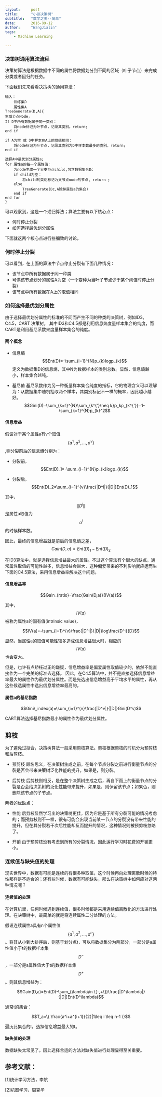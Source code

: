 ```yaml
---
layout:     post
title:      "小谈决策树"
subtitle:   "数学之美--简单"
date:       2016-09-12
author:     "WangJialin"
tags:
    - Machine Learning
    
---
```


### 决策树通用算法流程

决策树算法是根据数据中不同的属性将数据划分到不同的区域（叶子节点）来完成分类或者回归的任务。


下面我们先来看看决策树的通用算法：

```
输入：
	训练集D
	属性集A
TreeGenerate(D,A){
生成节点Node;
If D中所有数据属于同一类别：
	将node标记为叶节点，记录其类别，return;
end if

if A为空 或 D中样本在A上的取值相同：
	将node标记为叶节点，记录其类别为D中样本数最多的类别，return;
end if

选择A中最优划分属性a;
for 属性a的每一个属性值：
	为node生成一个分支节点child,包含数据集合Dc
    if child为空：
    	将child的类别标记为父节点node的节点, return ;
    else
    	TreeGenerate(Dc,A除掉属性a的集合)
    end if
end for
}
```

可以观察到，这是一个递归算法；算法主要有以下核心点：

- 何时停止分裂
- 如何选择最优划分属性



下面就这两个核心点进行些细致的讨论。

### 何时停止分裂

可以看到，在上面的算法中节点停止分裂有下面几种情况：

- 该节点中所有数据属于同一种类
- 可供该节点划分的属性A为空（一个变种为当叶子节点少于某个阈值时停止分裂）
- 该节点中所有数据在A上的取值相同

### 如何选择最优划分属性

由于选择最优划分属性的标准的不同而产生不同的种类的决策树，例如ID3，C4.5，CART 决策树。
其中ID3和C4.5都是利用信息熵度量样本集合的纯度，而CART是利用基尼系数来度量样本集合的纯度。

#### 两个概念

- 信息熵
$$Ent(D)=-\sum_{i=1}^{N}p_{k}logp_{k}$$
定义为数据集D的信息熵，其中N为数据样本的类别总数。显然，信息熵越小，样本集合越纯。

- 基尼值
基尼系数作为另一种衡量样本集合纯度的指标，它的物理含义可以理解为：从数据集中随机抽取两个样本，其类别标记不一样的概率，因此越小越好。
$$Gini(D)=\sum_{k=1}^{N}\sum_{k^{'}\neq k}p_kp_{k^{'}}=1-\sum_{k=1}^{N}p_{k}^2$$

#### 信息增益

假设对于某个属性a有v个取值$$\{ a^1,a^2,...,a^v \}$$,则分裂前后的信息熵分别为：

- 分裂前，
$$Ent(D)_1=-\sum_{i=1}^{N}p_{k}logp_{k}$$

- 分裂后，
$$Ent(D)_2=\sum_{i=1}^{v}\frac{|D^i|}{|D|}Ent(D)_1$$

其中，$$\| D^i \|$$是属性a取值为$$a^i$$的时候样本数。

因此，最终的信息增益就是前后的信息熵之差，
$$Gain(D,a)=Ent(D)_1-Ent(D)_2$$

在ID3算法中，就是选择信息增益最大的属性。不过这个算法有个很大的缺点，通常属性取值的可能性越多，信息增益会越大，这种偏爱带来的不利影响就应运而生下面的C4.5算法，采用信息增益率解决这个问题。

#### 信息增益率

$$Gain_{ratio}=\frac{Gain(D,a)}{IV(a)}$$

其中，$$IV(a)$$被称为属性a的固有值(intrinsic value)，

$$IV(a)=-\sum_{i=1}^{v}\frac{|D^i|}{|D|}log\frac{D^i}{D}$$

显然，当属性a的取值可能性较多造成信息增益很大时，相应的$$IV(a)$$也会变大。

但是，也许有点矫枉过正的嫌疑，信息增益率是偏爱属性取值较少的，依然不能直接作为一个完美的标准去选择。
因此，在C4.5算法中，并不是直接选择信息增益率最大的属性作为最优划分属性。而是先选出信息增益高于平均水平的属性，再从这些候选属性中选出信息增益率最高的。


#### 属性a的基尼指数

$$Gini\_index(a)=\sum_{i=1}^{v}\frac{|D^v|}{|D|}Gini(D^v)$$

CART算法选择基尼指数最小的属性作为最优划分属性。

## 剪枝

为了避免过拟合，决策树算法一般采用剪枝算法。剪枝根据剪枝的时机分为预剪枝和后剪枝。

- 预剪枝
顾名思义，在决策树生成之前，在每个节点分裂之前进行衡量节点的分裂是否会带来决策树泛化性能的提升，如果是，则分裂。

- 后剪枝
后剪枝则相反，是在整个决策树生成之后，再自下而上的衡量节点的分裂是否会给决策树的泛化性能带来提升，如果是，则保留该节点；如果否，则删除该节点的子节点。

两者的优缺点：

- 性能
  后剪枝显然学习出的决策树更佳，因为它是基于所有分裂可能的情况考虑的；而预剪枝则不一样，很有可能会出现当前某一节点的分裂没有带来性能的提升，但在其分裂若干次后性能却反而提升的情况，这种情况则被预剪枝忽略了。

- 开销
  由于预剪枝没有考虑到所有的分裂情况，因此运行学习时花费的开销更小。
  
### 连续值与缺失值的处理

现实世界中，数据有可能是连续的有很多种取值，这个时候再向处理离散时候的特性那样是不适合的；还有些时候，数据有可能缺失，那么在决策树中如何应对这两种情况呢？

#### 连续值的处理

在计算机里，任何时候遇到连续值，很多时候都是采用连续值离散化的方法进行处理。在决策树中，最简单的就是将连续属性二分处理的方法。

假设连续属性a具有n个属性值$$\{ a^{1}, a^{2},..., a^{n} \}$$。将其从小到大排序后，则基于划分点t，可以将数据集分为两部分，一部分是a属性值小于t的数据样本集$$D^{-}$$，一部分是a属性值大于t的数据样本集$$D^{+}$$。则其信息增益为：

$$Gain(D,a)=Ent(D)-\sum_{\lambda\in \{-,+\}}\frac{|D^\lambda|}{|D|}Ent(D^\lambda)$$

通常t的集合：

$$T_a=\{ \frac{a^i+a^{i+1}}{2}|1\leq i \leq n-1 \}$$

遍历此集合的t，选择信息增益最大的t。

#### 缺失值的处理

数据缺失太常见了。因此选择合适的方法对缺失值进行处理显得至关重要。

## 参考文献：

[1]统计学习方法，李航

[2]机器学习，周克华